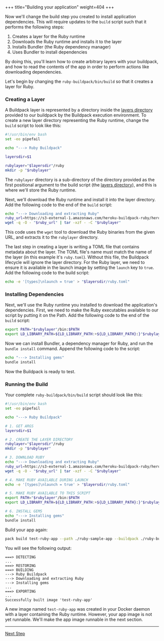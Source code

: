 +++
title="Building your application"
weight=404
+++

<!-- test:suite=write-buildpack;weight=4 -->

Now we'll change the build step you created to install application dependencies. This will require updates to the `build` script such that it performs the following steps:

1. Creates a layer for the Ruby runtime
1. Downloads the Ruby runtime and installs it to the layer
1. Installs Bundler (the Ruby dependency manager)
1. Uses Bundler to install dependencies

By doing this, you'll learn how to create arbitrary layers with your buildpack, and how to read the contents of the app in order to perform actions like downloading dependencies.

Let's begin by changing the `ruby-buildpack/bin/build`<!--+"{{open}}"+--> so that it creates a layer for Ruby.

### Creating a Layer

A Buildpack layer is represented by a directory inside the [layers directory][layers-dir] provided to our buildpack by the Buildpack execution environment. To create a new layer directory representing the Ruby runtime, change the `build` script to look like this:

<!-- file=ruby-buildpack/bin/build -->
```bash
#!/usr/bin/env bash
set -eo pipefail

echo "---> Ruby Buildpack"

layersdir=$1

rubylayer="$layersdir"/ruby
mkdir -p "$rubylayer"
```

The `rubylayer` directory is a sub-directory of the directory provided as the first positional argument to the build script (the [layers directory][layers-dir]), and this is where we'll store the Ruby runtime.

Next, we'll download the Ruby runtime and install it into the layer directory. Add the following code to the end of the `build` script:

<!-- file=ruby-buildpack/bin/build data-target=append -->
```bash
echo "---> Downloading and extracting Ruby"
ruby_url=https://s3-external-1.amazonaws.com/heroku-buildpack-ruby/heroku-22/ruby-3.1.3.tgz
wget -q -O - "$ruby_url" | tar -xzf - -C "$rubylayer"
```

This code uses the `wget` tool to download the Ruby binaries from the given URL, and extracts it to the `rubylayer` directory.

The last step in creating a layer is writing a TOML file that contains metadata about the layer. The TOML file's name must match the name of the layer (in this example it's `ruby.toml`). Without this file, the Buildpack lifecycle will ignore the layer directory. For the Ruby layer, we need to ensure it is available in the launch image by setting the `launch` key to `true`. Add the following code to the build script:

<!-- file=ruby-buildpack/bin/build data-target=append -->
```bash
echo -e '[types]\nlaunch = true' > "$layersdir/ruby.toml"
```

### Installing Dependencies

Next, we'll use the Ruby runtime you installed to download the application's dependencies. First, we need to make the Ruby executables available to our script by putting it on the Path. Add the following code to the end of the `build` script:

<!-- file=ruby-buildpack/bin/build data-target=append -->
```bash
export PATH="$rubylayer"/bin:$PATH
export LD_LIBRARY_PATH=${LD_LIBRARY_PATH:+${LD_LIBRARY_PATH}:}"$rubylayer/lib"
```

Now we can install Bundler, a dependency manager for Ruby, and run the `bundle install` command. Append the following code to the script:

<!-- file=ruby-buildpack/bin/build data-target=append -->
```bash
echo "---> Installing gems"
bundle install
```

Now the Buildpack is ready to test.

### Running the Build

Your complete `ruby-buildpack/bin/build`<!--+"{{open}}"+--> script should look like this:


<!-- test:file=ruby-buildpack/bin/build -->
```bash
#!/usr/bin/env bash
set -eo pipefail

echo "---> Ruby Buildpack"

# 1. GET ARGS
layersdir=$1

# 2. CREATE THE LAYER DIRECTORY
rubylayer="$layersdir"/ruby
mkdir -p "$rubylayer"

# 3. DOWNLOAD RUBY
echo "---> Downloading and extracting Ruby"
ruby_url=https://s3-external-1.amazonaws.com/heroku-buildpack-ruby/heroku-22/ruby-3.1.3.tgz
wget -q -O - "$ruby_url" | tar -xzf - -C "$rubylayer"

# 4. MAKE RUBY AVAILABLE DURING LAUNCH
echo -e '[types]\nlaunch = true' > "$layersdir/ruby.toml"

# 5. MAKE RUBY AVAILABLE TO THIS SCRIPT
export PATH="$rubylayer"/bin:$PATH
export LD_LIBRARY_PATH=${LD_LIBRARY_PATH:+${LD_LIBRARY_PATH}:}"$rubylayer/lib"

# 6. INSTALL GEMS
echo "---> Installing gems"
bundle install
```

Build your app again:

<!-- test:exec -->
```bash
pack build test-ruby-app --path ./ruby-sample-app --buildpack ./ruby-buildpack
```
<!--+- "{{execute}}"+-->

You will see the following output:

```
===> DETECTING
...
===> RESTORING
===> BUILDING
---> Ruby Buildpack
---> Downloading and extracting Ruby
---> Installing gems
...
===> EXPORTING
...
Successfully built image 'test-ruby-app'
```

A new image named `test-ruby-app` was created in your Docker daemon with a layer containing the Ruby runtime. However, your app image is not yet runnable. We'll make the app image runnable in the next section.

<!--+if false+-->
---

<a href="/docs/buildpack-author-guide/create-buildpack/make-app-runnable" class="button bg-pink">Next Step</a>
<!--+end+-->

[layers-dir]: /docs/reference/spec/buildpack-api/#layers

